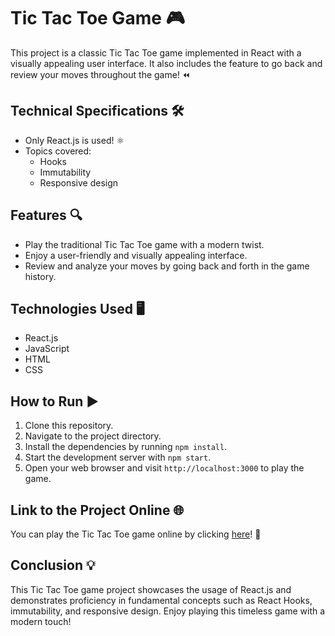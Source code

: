 # Tic Tac Toe Game 🎮

This project is a classic Tic Tac Toe game implemented in React with a visually appealing user interface. It also includes the feature to go back and review your moves throughout the game! ⏪

## Technical Specifications 🛠️

- Only React.js is used! ⚛️
- Topics covered:
  - Hooks
  - Immutability
  - Responsive design

## Features 🔍

- Play the traditional Tic Tac Toe game with a modern twist.
- Enjoy a user-friendly and visually appealing interface.
- Review and analyze your moves by going back and forth in the game history.

## Technologies Used 🖥️

- React.js
- JavaScript
- HTML
- CSS

## How to Run ▶️

1. Clone this repository.
2. Navigate to the project directory.
3. Install the dependencies by running `npm install`.
4. Start the development server with `npm start`.
5. Open your web browser and visit `http://localhost:3000` to play the game.

## Link to the Project Online 🌐

You can play the Tic Tac Toe game online by clicking [here](https://danielwuachin.github.io/tic-tac-toe/)! 🌟

## Conclusion 💡

This Tic Tac Toe game project showcases the usage of React.js and demonstrates proficiency in fundamental concepts such as React Hooks, immutability, and responsive design. Enjoy playing this timeless game with a modern touch!

